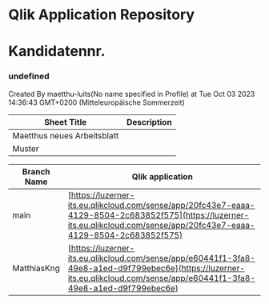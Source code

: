 # Qlik Application Repository 
# Kandidatennr.
### undefined
Created By maetthu-luits(No name specified in Profile) at Tue Oct 03 2023 14:36:43 GMT+0200 (Mitteleuropäische Sommerzeit)




Sheet Title | Description
------------ | -------------
Maetthus neues Arbeitsblatt|
Muster|



Branch Name|Qlik application
---|---
main|[https://luzerner-its.eu.qlikcloud.com/sense/app/20fc43e7-eaaa-4129-8504-2c683852f575](https://luzerner-its.eu.qlikcloud.com/sense/app/20fc43e7-eaaa-4129-8504-2c683852f575)
MatthiasKng|[https://luzerner-its.eu.qlikcloud.com/sense/app/e60441f1-3fa8-49e8-a1ed-d9f799ebec6e](https://luzerner-its.eu.qlikcloud.com/sense/app/e60441f1-3fa8-49e8-a1ed-d9f799ebec6e)